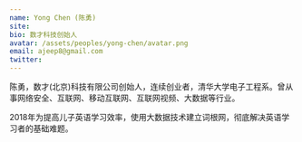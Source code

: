 ```yaml
---
name: Yong Chen (陈勇)
site:
bio: 数才科技创始人
avatar: /assets/peoples/yong-chen/avatar.png
email: ajeep8@gmail.com
twitter:
---
```


陈勇，数才(北京)科技有限公司创始人，连续创业者，清华大学电子工程系。曾从事网络安全、互联网、移动互联网、互联网视频、大数据等行业。

2018年为提高儿子英语学习效率，使用大数据技术建立词根网，彻底解决英语学习者的基础难题。
